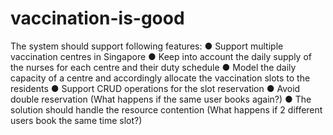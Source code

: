 # vaccination-is-good

The system should support following features:
● Support multiple vaccination centres in Singapore
● Keep into account the daily supply of the nurses for each centre and their duty schedule
● Model the daily capacity of a centre and accordingly allocate the vaccination slots to
the residents
● Support CRUD operations for the slot reservation
● Avoid double reservation (What happens if the same user books again?)
● The solution should handle the resource contention (What happens if 2 different users
book the same time slot?)
